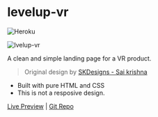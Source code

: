 # levelup-vr
![Heroku](https://heroku-badge.herokuapp.com/?app=heroku-badge)

![lvelup-vr](https://i.imgur.com/pYdASUV.jpg)

A clean and simple landing page for a VR product. 
> Original design by [SKDesigns - Sai krishna](https://www.behance.net/gallery/73522819/Landing-page-for-VR-app-levelupvr)

  - Built with pure HTML and CSS
  - This is not a resposive design.

[Live Preview](https://levelupvr.herokuapp.com/)  |  [Git Repo](https://github.com/RaghavVenkat/levelup-vr)

